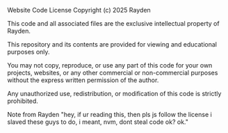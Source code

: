 Website Code License
Copyright (c) 2025 Rayden

This code and all associated files are the exclusive intellectual property of Rayden.

This repository and its contents are provided for viewing and educational purposes only.

You may not copy, reproduce, or use any part of this code for your own projects, websites, or any other commercial or non-commercial purposes without the express written permission of the author.

Any unauthorized use, redistribution, or modification of this code is strictly prohibited.

Note from Rayden "hey, if ur reading this, then pls js follow the license i slaved these guys to do, i meant, nvm, dont steal code ok? ok."